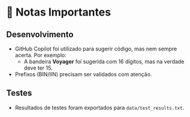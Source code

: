 # 📝 Notas Importantes

## Desenvolvimento

- GitHub Copilot foi utilizado para sugerir código, mas nem sempre acerta. Por exemplo:
  - A bandeira **Voyager** foi sugerida com 16 dígitos, mas na verdade deve ter 15.
- Prefixos (BIN/IIN) precisam ser validados com atenção.

## Testes

- Resultados de testes foram exportados para `data/test_results.txt`.
